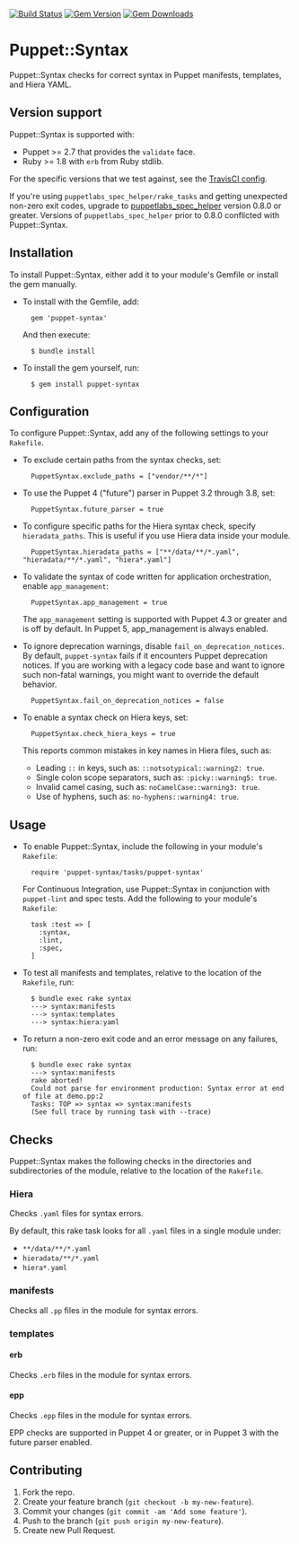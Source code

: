 [![Build Status](https://travis-ci.org/voxpupuli/puppet-syntax.svg?branch=master)](https://travis-ci.org/voxpupuli/puppet-syntax)
[![Gem Version](https://img.shields.io/gem/v/puppet-syntax.svg)](https://rubygems.org/gems/puppet-syntax)
[![Gem Downloads](https://img.shields.io/gem/dt/puppet-syntax.svg)](https://rubygems.org/gems/puppet-syntax)

# Puppet::Syntax

Puppet::Syntax checks for correct syntax in Puppet manifests, templates, and Hiera YAML.

## Version support

Puppet::Syntax is supported with:

- Puppet >= 2.7 that provides the `validate` face.
- Ruby >= 1.8 with `erb` from Ruby stdlib.

For the specific versions that we test against, see the [TravisCI config](.travis.yml).

If you're using `puppetlabs_spec_helper/rake_tasks` and getting unexpected non-zero exit codes, upgrade to [puppetlabs_spec_helper][psh] version 0.8.0 or greater. Versions of `puppetlabs_spec_helper` prior to 0.8.0 conflicted with Puppet::Syntax.

[psh]: https://github.com/puppetlabs/puppetlabs_spec_helper

## Installation

To install Puppet::Syntax, either add it to your module's Gemfile or install the gem manually.

* To install with the Gemfile, add:

        gem 'puppet-syntax'

  And then execute:

        $ bundle install

* To install the gem yourself, run:

        $ gem install puppet-syntax

## Configuration

To configure Puppet::Syntax, add any of the following settings to your `Rakefile`.

* To exclude certain paths from the syntax checks, set:

        PuppetSyntax.exclude_paths = ["vendor/**/*"]

* To use the Puppet 4 ("future") parser in Puppet 3.2 through 3.8, set:

        PuppetSyntax.future_parser = true

* To configure specific paths for the Hiera syntax check, specify `hieradata_paths`. This is useful if you use Hiera data inside your module.

        PuppetSyntax.hieradata_paths = ["**/data/**/*.yaml", "hieradata/**/*.yaml", "hiera*.yaml"]

* To validate the syntax of code written for application orchestration, enable `app_management`:

        PuppetSyntax.app_management = true

  The `app_management` setting is supported with Puppet 4.3 or greater and is off by default. In Puppet 5, app_management is always enabled.

* To ignore deprecation warnings, disable `fail_on_deprecation_notices`. By default, `puppet-syntax` fails if it encounters Puppet deprecation notices. If you are working with a legacy code base and want to ignore such non-fatal warnings, you might want to override the default behavior.

        PuppetSyntax.fail_on_deprecation_notices = false

* To enable a syntax check on Hiera keys, set:

        PuppetSyntax.check_hiera_keys = true

   This reports common mistakes in key names in Hiera files, such as:

  - Leading `::` in keys, such as: `::notsotypical::warning2: true`.
  - Single colon scope separators, such as: `:picky::warning5: true`.
  - Invalid camel casing, such as: `noCamelCase::warning3: true`.
  - Use of hyphens, such as: `no-hyphens::warning4: true`.

## Usage

* To enable Puppet::Syntax, include the following in your module's `Rakefile`:

        require 'puppet-syntax/tasks/puppet-syntax'

  For Continuous Integration, use Puppet::Syntax in conjunction with `puppet-lint` and spec tests. Add the following to your module's `Rakefile`:

        task :test => [
          :syntax,
          :lint,
          :spec,
        ]

* To test all manifests and templates, relative to the location of the `Rakefile`, run:

        $ bundle exec rake syntax
        ---> syntax:manifests
        ---> syntax:templates
        ---> syntax:hiera:yaml

* To return a non-zero exit code and an error message on any failures, run:

        $ bundle exec rake syntax
        ---> syntax:manifests
        rake aborted!
        Could not parse for environment production: Syntax error at end of file at demo.pp:2
        Tasks: TOP => syntax => syntax:manifests
        (See full trace by running task with --trace)

## Checks

Puppet::Syntax makes the following checks in the directories and subdirectories of the module, relative to the location of the `Rakefile`.

### Hiera

Checks `.yaml` files for syntax errors.

By default, this rake task looks for all `.yaml` files in a single module under:

* `**/data/**/*.yaml`
* `hieradata/**/*.yaml`
* `hiera*.yaml`

### manifests

Checks all `.pp` files in the module for syntax errors.

### templates

#### erb

Checks `.erb` files in the module for syntax errors.

#### epp

Checks `.epp` files in the module for syntax errors.

EPP checks are supported in Puppet 4 or greater, or in Puppet 3 with the future parser enabled.

## Contributing

1. Fork the repo.
2. Create your feature branch (`git checkout -b my-new-feature`).
3. Commit your changes (`git commit -am 'Add some feature'`).
4. Push to the branch (`git push origin my-new-feature`).
5. Create new Pull Request.
